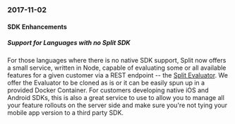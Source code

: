 ### 2017-11-02
#### SDK Enhancements
##### Support for Languages with no Split SDK
For those languages where there is no native SDK support, Split now offers a small service, written in Node, capable of evaluating some or all available features for a given customer via a REST endpoint -- the [Split Evaluator](https://help.split.io/hc/en-us/articles/360020037072-Split-evaluator). We offer the Evaluator to be cloned as is or it can be easily spun up in a provided Docker Container.  For customers developing native iOS and Android SDKs, this is also a great service to use to allow you to manage all your feature rollouts on the server side and make sure you're not tying your mobile app version to a third party SDK.
